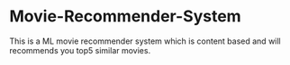 # Movie-Recommender-System
This is a ML movie recommender system which is content based and will recommends you top5 similar movies.

